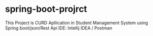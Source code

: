 # spring-boot-projrct
This Project is CURD Apllication in Student Management System using Spring boot/json/Rest Api
IDE: Intellij IDEA / Postman

